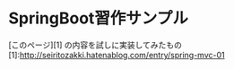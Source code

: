 # SpringBoot習作サンプル

[このページ][1]
の内容を試しに実装してみたもの    
[1]:http://seiritozakki.hatenablog.com/entry/spring-mvc-01
